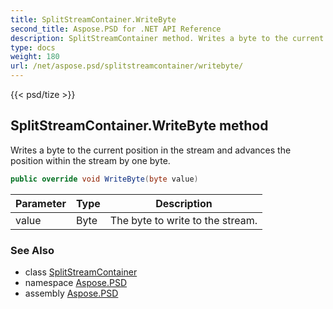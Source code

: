 ```yaml
---
title: SplitStreamContainer.WriteByte
second_title: Aspose.PSD for .NET API Reference
description: SplitStreamContainer method. Writes a byte to the current position in the stream and advances the position within the stream by one byte
type: docs
weight: 180
url: /net/aspose.psd/splitstreamcontainer/writebyte/
---
```

{{< psd/tize >}}
## SplitStreamContainer.WriteByte method

Writes a byte to the current position in the stream and advances the position within the stream by one byte.

```csharp
public override void WriteByte(byte value)
```

| Parameter | Type | Description |
| --- | --- | --- |
| value | Byte | The byte to write to the stream. |

### See Also

* class [SplitStreamContainer](../)
* namespace [Aspose.PSD](../../../aspose.psd/)
* assembly [Aspose.PSD](../../../)


